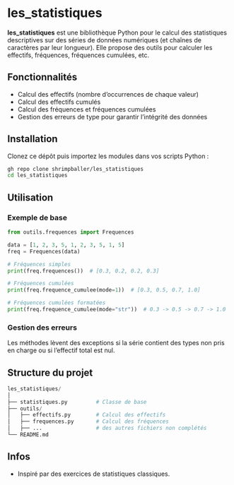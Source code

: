 # les_statistiques

**les_statistiques** est une bibliothèque Python pour le calcul des statistiques descriptives sur des séries de données numériques (et chaînes de caractères par leur longueur). Elle propose des outils pour calculer les effectifs, fréquences, fréquences cumulées, etc.

## Fonctionnalités

- Calcul des effectifs (nombre d’occurrences de chaque valeur)
- Calcul des effectifs cumulés
- Calcul des fréquences et fréquences cumulées
- Gestion des erreurs de type pour garantir l’intégrité des données

## Installation

Clonez ce dépôt puis importez les modules dans vos scripts Python :

```bash
gh repo clone shrimpballer/les_statistiques
cd les_statistiques
```

## Utilisation

### Exemple de base

```python
from outils.frequences import Frequences

data = [1, 2, 3, 5, 1, 2, 3, 5, 1, 5]
freq = Frequences(data)

# Fréquences simples
print(freq.frequences())  # [0.3, 0.2, 0.2, 0.3]

# Fréquences cumulées
print(freq.frequence_cumulee(mode=1))  # [0.3, 0.5, 0.7, 1.0]

# Fréquences cumulées formatées
print(freq.frequence_cumulee(mode="str"))  # 0.3 -> 0.5 -> 0.7 -> 1.0
```

### Gestion des erreurs

Les méthodes lèvent des exceptions si la série contient des types non pris en charge ou si l’effectif total est nul.

## Structure du projet

```py
les_statistiques/
│
├── statistiques.py         # Classe de base
├── outils/
│   ├── effectifs.py        # Calcul des effectifs
│   ├── frequences.py       # Calcul des fréquences
│   ├── ...                 # des autres fichiers non complétés
└── README.md
```

## Infos

- Inspiré par des exercices de statistiques classiques.

